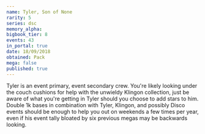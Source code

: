 ```yaml
---
name: Tyler, Son of None
rarity: 5
series: dsc
memory_alpha:
bigbook_tier: 8
events: 43
in_portal: true
date: 18/09/2018
obtained: Pack
mega: false
published: true
---
```


Tyler is an event primary, event secondary crew. You're likely looking under the couch cushions for help with the unwieldy Klingon collection, just be aware of what you're getting in Tyler should you choose to add stars to him. Double 1k bases in combination with Tyler, Klingon, and possibly Disco events should be enough to help you out on weekends a few times per year, even if his event tally bloated by six previous megas may be backwards looking.
